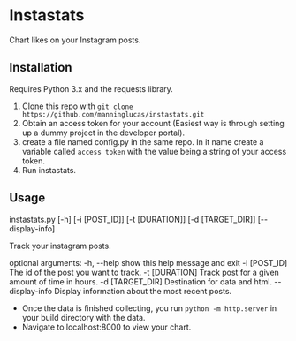 Instastats
=============
Chart likes on your Instagram posts.

## Installation
Requires Python 3.x and the requests library.

1. Clone this repo with `git clone https://github.com/manninglucas/instastats.git`
2. Obtain an access token for your account (Easiest way is through setting up a dummy project
in the developer portal).
3. create a file named config.py in the same repo. In it name create a variable called `access token`
with the value being a string of your access token.
4. Run instastats.

## Usage
instastats.py [-h] [-i [POST_ID]] [-t [DURATION]] [-d [TARGET_DIR]]
    [--display-info]

Track your instagram posts.

optional arguments:
  -h, --help       show this help message and exit
  -i [POST_ID]     The id of the post you want to track.
  -t [DURATION]    Track post for a given amount of time in hours.
  -d [TARGET_DIR]  Destination for data and html.
  --display-info   Display information about the most recent posts.

- Once the data is finished collecting, you run `python -m http.server` in your
build directory with the data.
- Navigate to localhost:8000 to view your chart.
